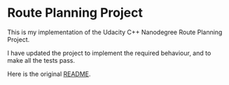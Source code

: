 # Route Planning Project

This is my implementation of the Udacity C++ Nanodegree Route Planning Project.

I have updated the project to implement the required behaviour, and to make all the tests pass. 

Here is the original [README](README.orig.md).

